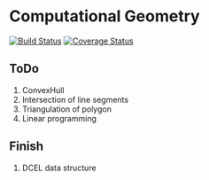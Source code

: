 # Computational Geometry

[![Build Status](https://travis-ci.org/4x7y/ComputationalGeometry.svg?branch=master)](https://travis-ci.org/4x7y/ComputationalGeometry) [![Coverage Status](https://coveralls.io/repos/github/4x7y/ComputationalGeometry/badge.svg?branch=master)](https://coveralls.io/github/4x7y/ComputationalGeometry?branch=master)

## ToDo

1. ConvexHull
2. Intersection of line segments
3. Triangulation of polygon
4. Linear programming

## Finish

1. DCEL data structure
